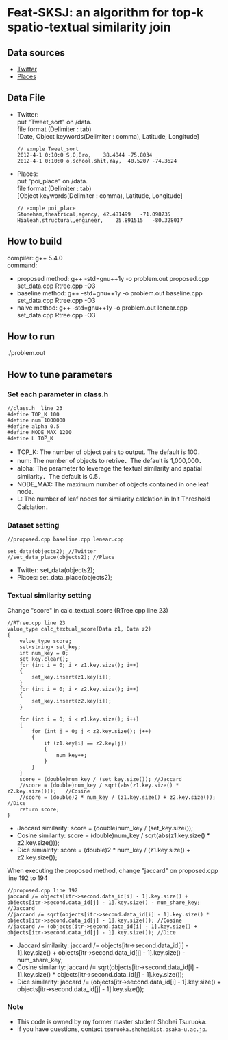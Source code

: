# Feat-SKSJ: an algorithm for top-k spatio-textual similarity join
## Data sources
- [Twitter](https://personal.ntu.edu.sg/gaocong/datacode.htm)
- [Places](https://archive.org/details/2011-08-SimpleGeo-CC0-Public-Spaces)

## Data File
- Twitter:  
    put "Tweet_sort" on /data.  
    file format (Delimiter : tab)  
        [Date, Object keywords(Delimiter : comma), Latitude, Longitude]  
    ```
    // exmple Tweet_sort
    2012-4-1 0:10:0	S,O,Bro,	38.4844	-75.8034
    2012-4-1 0:10:0	o,school,shit,Yay,	40.5207	-74.3624
    ```
    
- Places:  
    put "poi_place" on /data.  
    file format (Delimiter : tab)  
        [Object keywords(Delimiter : comma), Latitude, Longitude]  
    ```
    // exmple poi_place 
    Stoneham,theatrical,agency,	42.481499	-71.098735
    Hialeah,structural,engineer,	25.891515	-80.328017
    ```

## How to build
compiler: g++ 5.4.0  
command:
- proposed method: g++ -std=gnu++1y -o problem.out proposed.cpp set_data.cpp Rtree.cpp -O3
- baseline method: g++ -std=gnu++1y -o problem.out baseline.cpp set_data.cpp Rtree.cpp -O3
- naive method: g++ -std=gnu++1y -o problem.out lenear.cpp set_data.cpp Rtree.cpp -O3

## How to run
./problem.out

## How to tune parameters
### Set each parameter in class.h
```
//class.h  line 23
#define TOP_K 100
#define num 1000000
#define alpha 0.5
#define NODE_MAX 1200
#define L TOP_K
```
- TOP_K: The number of object pairs to output. The default is 100．
- num: The number of objects to retrive．The default is 1,000,000．
- alpha: The parameter to leverage the textual similarity and spatial similarity．The default is 0.5．
- NODE_MAX: The maximum number of objects contained in one leaf node. 
- L: The number of leaf nodes for similarity calclation in Init Threshold Calclation．

### Dataset setting
```
//proposed.cpp baseline.cpp lenear.cpp

set_data(objects2);	//Twitter
//set_data_place(objects2);	//Place
```
- Twitter: set_data(objects2);
- Places: set_data_place(objects2);

### Textual similarity setting
Change "score" in calc_textual_score (RTree.cpp line 23)
```
//RTree.cpp line 23
value_type calc_textual_score(Data z1, Data z2)
{
    value_type score;
    set<string> set_key;
    int num_key = 0;
    set_key.clear();
    for (int i = 0; i < z1.key.size(); i++)
    {
        set_key.insert(z1.key[i]);
    }
    for (int i = 0; i < z2.key.size(); i++)
    {
        set_key.insert(z2.key[i]);
    }

    for (int i = 0; i < z1.key.size(); i++)
    {
        for (int j = 0; j < z2.key.size(); j++)
        {
            if (z1.key[i] == z2.key[j])
            {
                num_key++;
            }
        }
    }
    score = (double)num_key / (set_key.size()); //Jaccard
    //score = (double)num_key / sqrt(abs(z1.key.size() * z2.key.size()));	//Cosine
    //score = (double)2 * num_key / (z1.key.size() + z2.key.size()); //Dice
    return score;
}
```
- Jaccard similarity: score = (double)num_key / (set_key.size());
- Cosine similarity: score = (double)num_key / sqrt(abs(z1.key.size() * z2.key.size()));
- Dice simialrity: score = (double)2 * num_key / (z1.key.size() + z2.key.size());

When executing the proposed method, change "jaccard" on proposed.cpp line 192 to 194
```
//proposed.cpp line 192
jaccard /= objects[itr->second.data_id[i] - 1].key.size() + objects[itr->second.data_id[j] - 1].key.size() - num_share_key; //Jaccard
//jaccard /= sqrt(objects[itr->second.data_id[i] - 1].key.size() * objects[itr->second.data_id[j] - 1].key.size());	//Cosine
//jaccard /= (objects[itr->second.data_id[i] - 1].key.size() + objects[itr->second.data_id[j] - 1].key.size());	//Dice
```
- Jaccard similarity: jaccard /= objects[itr->second.data_id[i] - 1].key.size() + objects[itr->second.data_id[j] - 1].key.size() - num_share_key;
- Cosine similarity: jaccard /= sqrt(objects[itr->second.data_id[i] - 1].key.size() * objects[itr->second.data_id[j] - 1].key.size());
- Dice similarity: jaccard /= (objects[itr->second.data_id[i] - 1].key.size() + objects[itr->second.data_id[j] - 1].key.size());

### Note
- This code is owned by my former master student Shohei Tsuruoka.
- If you have questions, contact `tsuruoka.shohei@ist.osaka-u.ac.jp`.
